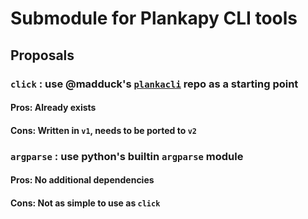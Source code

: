 # Submodule for Plankapy CLI tools

## Proposals

### **`click`** : use @madduck's [`plankacli`](https://github.com/madduck/plankacli) repo as a starting point

#### Pros: Already exists

#### Cons: Written in `v1`, needs to be ported to `v2`

### **`argparse`** : use python's builtin `argparse` module

#### Pros: No additional dependencies

#### Cons: Not as simple to use as `click`
